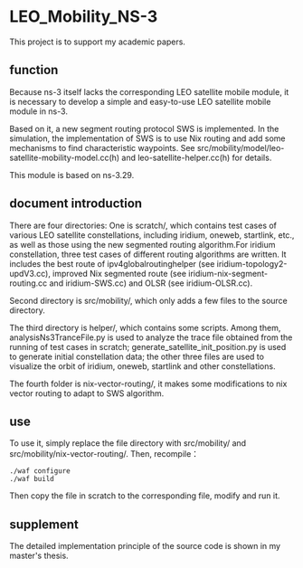 # LEO_Mobility_NS-3

This project is to support my academic papers.

## function
Because ns-3 itself lacks the corresponding LEO satellite mobile module, it is necessary to develop a simple and easy-to-use LEO satellite mobile module in ns-3.

Based on it, a new segment routing protocol SWS is implemented. In the simulation, the implementation of SWS is to use Nix routing and add some mechanisms to find characteristic waypoints. See src/mobility/model/leo-satellite-mobility-model.cc(h) and leo-satellite-helper.cc(h) for details.

This module is based on ns-3.29.

## document introduction

There are four directories:
One is scratch/, which contains test cases of various LEO satellite constellations, including iridium, oneweb, startlink, etc., as well as those using the new segmented routing algorithm.For iridium constellation, three test cases of different routing algorithms are written. It includes the best route of ipv4globalroutinghelper (see iridium-topology2-updV3.cc), improved Nix segmented route (see iridium-nix-segment-routing.cc and iridium-SWS.cc) and OLSR (see iridium-OLSR.cc).

Second directory is src/mobility/, which only adds a few files to the source directory.

The third directory is helper/, which contains some scripts. Among them, analysisNs3TranceFile.py is used to analyze the trace file obtained from the running of test cases in scratch; generate_satellite_init_position.py is used to generate initial constellation data; the other three files are used to visualize the orbit of iridium, oneweb, startlink and other constellations.

The fourth folder is nix-vector-routing/, it makes some modifications to nix vector routing to adapt to SWS algorithm.


## use
To use it, simply replace the file directory with src/mobility/ and src/mobility/nix-vector-routing/. Then, recompile：
```
./waf configure
./waf build
```
Then copy the file in scratch to the corresponding file, modify and run it.


## supplement
The detailed implementation principle of the source code is shown in my master's thesis.

